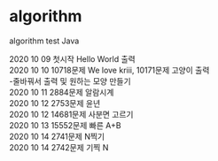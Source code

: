 # algorithm
algorithm test
Java

2020 10 09 첫시작  Hello World 출력 <br>
2020 10 10  10718문제 We love kriii, 10171문제 고양이  출력 <br>
-줄바꿔서 출력 및 원하는 모양 만들기 <br>
2020 10 11 2884문제 알람시계  <br>
2020 10 12 2753문제 윤년<br>
2020 10 12 14681문제 사분면 고르기 <br>
2020 10 13 15552문제 빠른 A+B <br>
2020 10 14 2741문제 N찍기 <br>
2020 10 14 2742문제 기찍 N <br>
